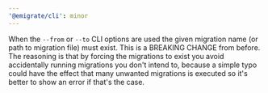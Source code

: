 ```yaml
---
'@emigrate/cli': minor
---
```


When the `--from` or `--to` CLI options are used the given migration name (or path to migration file) must exist. This is a BREAKING CHANGE from before. The reasoning is that by forcing the migrations to exist you avoid accidentally running migrations you don't intend to, because a simple typo could have the effect that many unwanted migrations is executed so it's better to show an error if that's the case.
